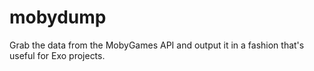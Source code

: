 # mobydump
Grab the data from the MobyGames API and output it in a fashion that's useful for Exo projects.
